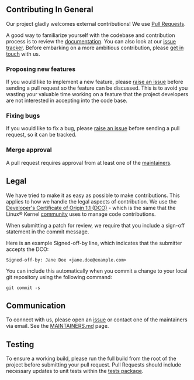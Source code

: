 ## Contributing In General
Our project gladly welcomes external contributions!  We use [Pull Requests](https://github.com/LinuxForHealth/csvtofhir/pulls).

A good way to familiarize yourself with the codebase and contribution process is to review the [documentation](../README.md).
You can also look at our [issue tracker](https://github.com/LinuxForHealth/csvtofhir/issues).
Before embarking on a more ambitious contribution, please [get in touch](#communication) with us.

### Proposing new features

If you would like to implement a new feature, please [raise an issue](https://github.com/LinuxForHealth/csvtofhir/issues)
before sending a pull request so the feature can be discussed. This is to avoid
you wasting your valuable time working on a feature that the project developers
are not interested in accepting into the code base.

### Fixing bugs 

If you would like to fix a bug, please [raise an issue](https://github.com/LinuxForHealth/csvtofhir/issues) before sending a
pull request, so it can be tracked.

### Merge approval

A pull request requires approval from at least one of the [maintainers](../CODEOWNERS).

## Legal

We have tried to make it as easy as possible to make contributions. This
applies to how we handle the legal aspects of contribution. We use the [Developer's Certificate of Origin 1.1 (DCO)](https://github.com/hyperledger/fabric/blob/master/docs/source/DCO1.1.txt) - which is the same that the Linux® Kernel [community](https://elinux.org/Developer_Certificate_Of_Origin)
uses to manage code contributions.

When submitting a patch for review, we require that you include a sign-off statement in the commit message.

Here is an example Signed-off-by line, which indicates that the
submitter accepts the DCO:

```
Signed-off-by: Jane Doe <jane.doe@example.com>
```

You can include this automatically when you commit a change to your
local git repository using the following command:

```
git commit -s
```

## Communication
To connect with us, please open an [issue](https://github.com/LinuxForHealth/csvtofhir/issues) or contact one of the maintainers via email. 
See the [MAINTAINERS.md](../CODEOWNERS) page.

## Testing
To ensure a working build, please run the full build from the root of the project before submitting your pull request.
Pull Requests should include necessary updates to unit tests within the [tests package](../tests).